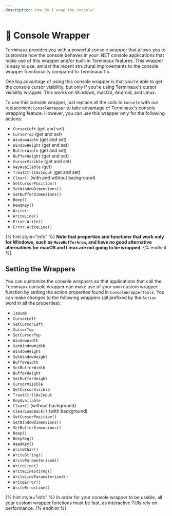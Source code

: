 ```yaml
---
description: How do I wrap the console?
---
```


# 🔌 Console Wrapper

Terminaux provides you with a powerful console wrapper that allows you to customize how the console behaves in your .NET console applications that make use of this wrapper and/or built-in Terminaux features. This wrapper is easy to use, amidst the recent structural improvements to the console wrapper functionality compared to Terminaux 1.x.

One big advantage of using this console wrapper is that you're able to get the console cursor visibility, but only if you're using Terminaux's cursor visibility wrapper. This works on Windows, macOS, Android, and Linux.

To use this console wrapper, just replace all the calls to `Console` with our replacement `ConsoleWrapper` to take advantage of Terminaux's console wrapping feature. However, you can use this wrapper only for the following actions:

* `CursorLeft` (get and set)
* `CursorTop` (get and set)
* `WindowWidth` (get and set)
* `WindowHeight` (get and set)
* `BufferWidth` (get and set)
* `BufferHeight` (get and set)
* `CursorVisible` (get and set)
* `KeyAvailable` (get)
* `TreatCtrlCAsInput` (get and set)
* `Clear()` (with and without background)
* `SetCursorPosition()`
* `SetWindowDimensions()`
* `SetBufferDimensions()`
* `Beep()`
* `ReadKey()`
* `Write()`
* `WriteLine()`
* `Error.Write()`
* `Error.WriteLine()`

{% hint style="info" %}
**Note that properties and functions that work only for Windows, such as `MoveBufferArea`, and have no good alternative alternatives for macOS and Linux are not going to be wrapped.**
{% endhint %}

## Setting the Wrappers

You can customize the console wrappers so that applications that call the Terminaux console wrapper can make use of your own custom wrapper function by setting the action properties found in `ConsoleWrapperTools`. You can make changes to the following wrappers (all prefixed by the `Action` word in all the properties):

* `IsDumb`
* `CursorLeft`
* `SetCursorLeft`
* `CursorTop`
* `SetCursorTop`
* `WindowWidth`
* `SetWindowWidth`
* `WindowHeight`
* `SetWindowHeight`
* `BufferWidth`
* `SetBufferWidth`
* `BufferHeight`
* `SetBufferHeight`
* `CursorVisible`
* `GetCursorVisible`
* `TreatCtrlCAsInput`
* `KeyAvailable`
* `Clear()` (without background)
* `ClearLoadBack()` (with background)
* `SetCursorPosition()`
* `SetWindowDimensions()`
* `SetBufferDimensions()`
* `Beep()`
* `BeepSeq()`
* `ReadKey()`
* `WriteChar()`
* `WriteString()`
* `WriteParameterized()`
* `WriteLine()`
* `WriteLineStirng()`
* `WriteLineParameterized()`
* `WriteError()`
* `WriteErrorLine()`

{% hint style="info" %}
In order for your console wrapper to be usable, all your custom wrapper functions must be fast, as interactive TUIs rely on performance.
{% endhint %}
